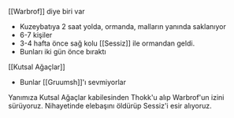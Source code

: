 ---
---  
  
[[Warbrof]] diye biri var  
- Kuzeybatıya 2 saat yolda, ormanda, malların yanında saklanıyor  
- 6-7 kişiler  
- 3-4 hafta önce sağ kolu [[Sessiz]] ile ormandan geldi.  
- Bunları iki gün önce bıraktı  
  
[[Kutsal Ağaçlar]]  
- Bunlar [[Gruumsh]]'ı sevmiyorlar  
  
Yanımıza Kutsal Ağaçlar kabilesinden Thokk'u alıp Warbrof'un izini sürüyoruz. Nihayetinde elebaşını öldürüp Sessiz'i esir alıyoruz.
